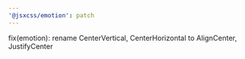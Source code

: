 ```yaml
---
'@jsxcss/emotion': patch
---
```


fix(emotion): rename CenterVertical, CenterHorizontal to AlignCenter, JustifyCenter
